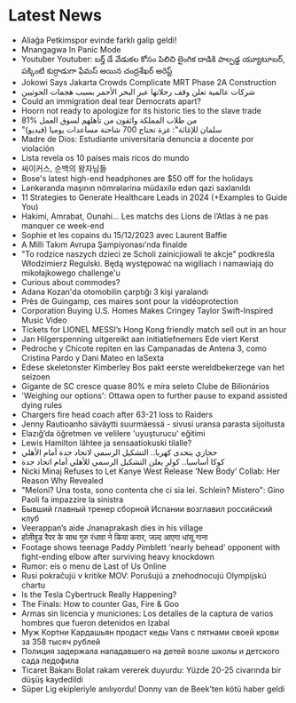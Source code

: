 # Latest News
-  Aliağa Petkimspor evinde farklı galip geldi!
-  Mnangagwa In Panic Mode
-  Youtuber Youtuber: బర్త్ డే వేడుకల కోసం పిలిచి లైంగిక దాడికి పాల్పడ్డ య్యూటూబర్, పక్కింటి కుర్రాడుగా ఫేమస్ అయిన చంద్రశేఖర్ అరెస్ట్
-  Jokowi Says Jakarta Crowds Complicate MRT Phase 2A Construction
-  شركات عالمية تعلن وقف رحلاتها عبر البحر الأحمر بسبب هجمات الحوثيين
-  Could an immigration deal tear Democrats apart?
-  Hoorn not ready to apologize for its historic ties to the slave trade
-  81% من طلاب المملكة واثقون من تأهلهم لسوق العمل
-  "سلمان للإغاثة": غزة تحتاج 700 شاحنة مساعدات يوميا (فيديو)
-  Madre de Dios: Estudiante universitaria denuncia a docente por violación
-  Lista revela os 10 países mais ricos do mundo
-  싸이커스, 순백의 왕자님들
-  Bose's latest high-end headphones are $50 off for the holidays
-  Lənkəranda maşının nömrələrinə müdaxilə edən qazi saxlanıldı
-  11 Strategies to Generate Healthcare Leads in 2024 (+Examples to Guide You)
-  Hakimi, Amrabat, Ounahi… Les matchs des Lions de l’Atlas à ne pas manquer ce week-end
-  Sophie et les copains du 15/12/2023 avec Laurent Baffie
-  A Milli Takım Avrupa Şampiyonası'nda finalde
-  "To rodzice naszych dzieci ze Scholi zainicjiowali te akcje" podkreśla Włodzimierz Regulski. Będą występować na wigiliach i namawiają do mikołajkowego challenge'u
-  Curious about commodes?
-  Adana Kozan'da otomobilin çarptığı 3 kişi yaralandı
-  Près de Guingamp, ces maires sont pour la vidéoprotection
-  Corporation Buying U.S. Homes Makes Cringey Taylor Swift-Inspired Music Video
-  Tickets for LIONEL MESSI’s Hong Kong friendly match sell out in an hour
-  Jan Hilgerspenning uitgereikt aan initiatiefnemers Ede viert Kerst
-  Pedroche y Chicote repiten en las Campanadas de Antena 3, como Cristina Pardo y Dani Mateo en laSexta
-  Edese skeletonster Kimberley Bos pakt eerste wereldbekerzege van het seizoen
-  Gigante de SC cresce quase 80% e mira seleto Clube de Bilionários
-  'Weighing our options': Ottawa open to further pause to expand assisted dying rules
-  Chargers fire head coach after 63-21 loss to Raiders
-  Jenny Rautioanho säväytti suurmäessä - sivusi uransa parasta sijoitusta
-  Elazığ’da öğretmen ve velilere 'uyuşturucu' eğitimi
-  Lewis Hamilton lähtee ja sensaatiokuski tilalle?
-  حجازي يتحدى كهربا.. التشكيل الرسمي لاتحاد جدة أمام الأهلي
-  كوكا أساسيا.. كولر يعلن التشكيل الرسمي للأهلي أمام اتحاد جدة
-  Nicki Minaj Refuses to Let Kanye West Release ‘New Body’ Collab: Her Reason Why Revealed
-  "Meloni? Una tosta, sono contenta che ci sia lei. Schlein? Mistero": Gino Paoli fa impazzire la sinistra
-  Бывший главный тренер сборной Испании возглавил российский клуб
-  Veerappan’s aide Jnanaprakash dies in his village
-  हॉलीवुड रैपर के साथ गुरु रंधावा ने किया करार, जल्द आएगा धांसू गाना
-  Footage shows teenage Paddy Pimblett ‘nearly behead’ opponent with fight-ending elbow after surviving heavy knockdown
-  Rumor: eis o menu de Last of Us Online
-  Rusi pokračujú v kritike MOV: Porušujú a znehodnocujú Olympijskú chartu
-  Is the Tesla Cybertruck Really Happening?
-  The Finals: How to counter Gas, Fire & Goo
-  Armas sin licencia y municiones: Los detalles de la captura de varios hombres que fueron detenidos en Izabal
-  Муж Кортни Кардашьян продаст кеды Vans с пятнами своей крови за 358 тысяч рублей
-  Полиция задержала нападавшего на детей возле школы и детского сада педофила
-  Ticaret Bakanı Bolat rakam vererek duyurdu: Yüzde 20-25 civarında bir düşüş kaydedildi
-  Süper Lig ekipleriyle anılıyordu! Donny van de Beek'ten kötü haber geldi
